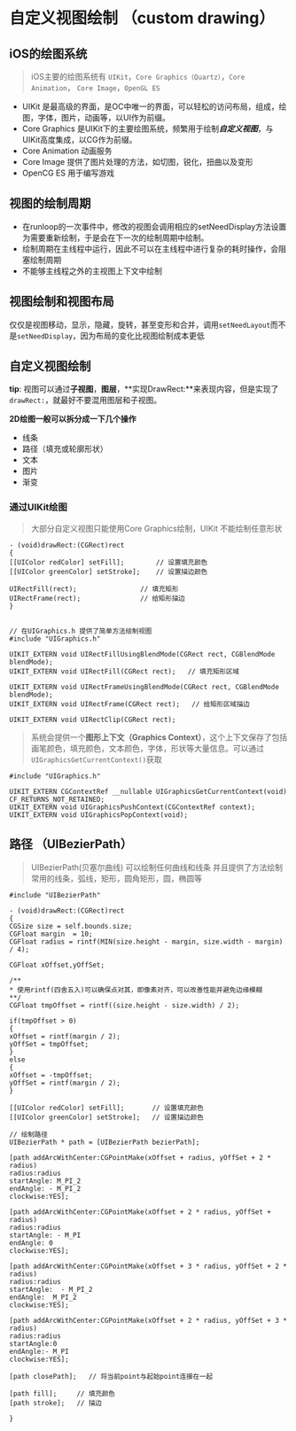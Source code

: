 ﻿# 自定义视图绘制 （custom drawing）

## iOS的绘图系统 

> iOS主要的绘图系统有 `UIKit`，`Core Graphics（Quartz）`，`Core Animation`， `Core Image`，`OpenGL ES`
 
 - UIKit 是最高级的界面，是OC中唯一的界面，可以轻松的访问布局，组成，绘图，字体，图片，动画等，以UI作为前缀。
 - Core Graphics 是UIKit下的主要绘图系统，频繁用于绘制***自定义视图***，与UIKit高度集成，以CG作为前缀。
 - Core Animation 动画服务
 - Core Image 提供了图片处理的方法，如切图，锐化，扭曲以及变形
 - OpenCG ES 用于编写游戏
 
## 视图的绘制周期

- 在runloop的一次事件中，修改的视图会调用相应的setNeedDisplay方法设置为需要重新绘制，于是会在下一次的绘制周期中绘制。
- 绘制周期在主线程中运行，因此不可以在主线程中进行复杂的耗时操作，会阻塞绘制周期
- 不能够主线程之外的主视图上下文中绘制

## 视图绘制和视图布局
仅仅是视图移动，显示，隐藏，旋转，甚至变形和合并，调用`setNeedLayout`而不是`setNeedDisplay`，因为布局的变化比视图绘制成本更低

## 自定义视图绘制 

**tip**: 视图可以通过**子视图**，**图层**，**实现DrawRect:**来表现内容，但是实现了`drawRect:`，就最好不要混用图层和子视图。

**2D绘图一般可以拆分成一下几个操作**

- 线条
- 路径（填充或轮廓形状）
- 文本
- 图片
- 渐变

### 通过UIKit绘图
> 大部分自定义视图只能使用Core Graphics绘制，UIKit 不能绘制任意形状

```
- (void)drawRect:(CGRect)rect
{
[[UIColor redColor] setFill];        // 设置填充颜色
[[UIColor greenColor] setStroke];    // 设置描边颜色

UIRectFill(rect);                // 填充矩形
UIRectFrame(rect);               // 给矩形描边
}


// 在UIGraphics.h 提供了简单方法绘制视图
#include "UIGraphics.h"

UIKIT_EXTERN void UIRectFillUsingBlendMode(CGRect rect, CGBlendMode blendMode);
UIKIT_EXTERN void UIRectFill(CGRect rect);   // 填充矩形区域

UIKIT_EXTERN void UIRectFrameUsingBlendMode(CGRect rect, CGBlendMode blendMode);
UIKIT_EXTERN void UIRectFrame(CGRect rect);   // 给矩形区域描边

UIKIT_EXTERN void UIRectClip(CGRect rect);

```

> 系统会提供一个**图形上下文（Graphics Context）**，这个上下文保存了包括画笔颜色，填充颜色，文本颜色，字体，形状等大量信息。可以通过`UIGraphicsGetCurrentContext()`获取

```
#include "UIGraphics.h"

UIKIT_EXTERN CGContextRef __nullable UIGraphicsGetCurrentContext(void) CF_RETURNS_NOT_RETAINED;
UIKIT_EXTERN void UIGraphicsPushContext(CGContextRef context);
UIKIT_EXTERN void UIGraphicsPopContext(void);
```

## 路径 （UIBezierPath）
> UIBezierPath(贝塞尔曲线) 可以绘制任何曲线和线条
> 并且提供了方法绘制常用的线条，弧线，矩形，圆角矩形，圆，椭圆等

```
#include "UIBezierPath"

- (void)drawRect:(CGRect)rect
{
CGSize size = self.bounds.size;
CGFloat margin  = 10;
CGFloat radius = rintf(MIN(size.height - margin, size.width - margin) / 4);

CGFloat xOffset,yOffSet;

/**
* 使用rintf(四舍五入)可以确保点对其，即像素对齐，可以改善性能并避免边缘模糊
**/
CGFloat tmpOffset = rintf((size.height - size.width) / 2);

if(tmpOffset > 0)
{
xOffset = rintf(margin / 2);
yOffSet = tmpOffset;
}
else
{
xOffset = -tmpOffset;
yOffSet = rintf(margin / 2);
}

[[UIColor redColor] setFill];       // 设置填充颜色
[[UIColor greenColor] setStroke];   // 设置描边颜色

// 绘制路径
UIBezierPath * path = [UIBezierPath bezierPath];

[path addArcWithCenter:CGPointMake(xOffset + radius, yOffSet + 2 * radius)
radius:radius
startAngle: M_PI_2
endAngle: - M_PI_2
clockwise:YES];

[path addArcWithCenter:CGPointMake(xOffset + 2 * radius, yOffSet +  radius)
radius:radius
startAngle: - M_PI
endAngle: 0
clockwise:YES];

[path addArcWithCenter:CGPointMake(xOffset + 3 * radius, yOffSet + 2 * radius)
radius:radius
startAngle:  - M_PI_2
endAngle:  M_PI_2
clockwise:YES];

[path addArcWithCenter:CGPointMake(xOffset + 2 * radius, yOffSet + 3 * radius)
radius:radius
startAngle:0
endAngle:- M_PI
clockwise:YES];

[path closePath];   // 将当前point与起始point连接在一起

[path fill];     // 填充颜色
[path stroke];   // 描边

}

```
